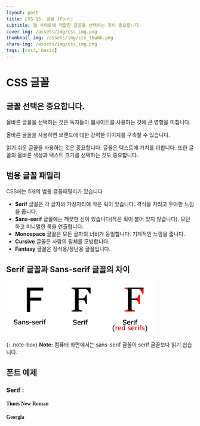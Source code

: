 ```yaml
---
layout: post
title: CSS 15. 글꼴 (Font)
subtitle: 웹 사이트에 적합한 글꼴을 선택하는 것이 중요합니다.
cover-img: /assets/img/css_img.png
thumbnail-img: /assets/img/css_thumb.png
share-img: /assets/img/css_img.png
tags: [css3, basic]
---
```


# CSS 글꼴

## 글꼴 선택은 중요합니다.

올바른 글꼴을 선택하는 것은 독자들이 웹사이트를 사용하는 것에 큰 영향을 미칩니다.

올바른 글꼴을 사용하면 브랜드에 대한 강력한 이미지를 구축할 수 있습니다.

읽기 쉬운 글꼴을 사용하는 것은 중요합니다. 글꼴은 텍스트에 가치를 더합니다. 또한 글꼴의 올바른 색상과 텍스트 크기를 선택하는 것도 중요합니다.

## 범용 글꼴 패밀리

CSS에는 5개의 범용 글꼴패밀리가 있습니다

+ **Serif** 글꼴은 각 글자의 가장자리에 작은 획이 있습니다. 격식을 차리고 우아한 느낌을 줍니다.
+ **Sans-serif** 글꼴에는 깨끗한 선이 있습니다(작은 획이 붙어 있지 않습니다). 모던하고 미니멀한 룩을 연출합니다.
+ **Monospace** 글꼴은 모든 글자의 너비가 동일합니다. 기계적인 느낌을 줍니다. 
+ **Cursive** 글꼴은 사람의 필체를 모방합니다.
+ **Fantasy** 글꼴은 장식용/장난용 글꼴입니다.

## Serif 글꼴과 Sans-serif 글꼴의 차이

<img src="https://github.com/devJiraynor/devJiraynor.github.io/blob/master/assets/img/css/css_font_01.gif?raw=true" />

{: .note-box}
**Note:** 컴퓨터 화면에서는 sans-serif 글꼴이 serif 글꼴보다 읽기 쉽습니다.

## 폰트 예제

### Serif : 
<h4 style="font-family: Times New Roman, serif;">Times New Roman</h4>
<h4 style="font-family: Georgia, serif;">Georgia</h4>

